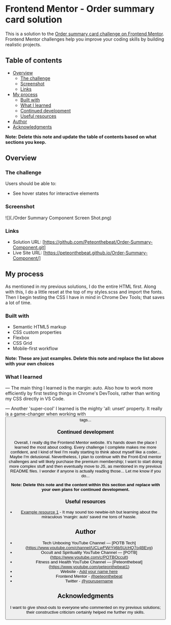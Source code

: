 # Frontend Mentor - Order summary card solution

This is a solution to the [Order summary card challenge on Frontend Mentor](https://www.frontendmentor.io/challenges/order-summary-component-QlPmajDUj). Frontend Mentor challenges help you improve your coding skills by building realistic projects.

## Table of contents

- [Overview](#overview)
  - [The challenge](#the-challenge)
  - [Screenshot](#screenshot)
  - [Links](#links)
- [My process](#my-process)
  - [Built with](#built-with)
  - [What I learned](#what-i-learned)
  - [Continued development](#continued-development)
  - [Useful resources](#useful-resources)
- [Author](#author)
- [Acknowledgments](#acknowledgments)

**Note: Delete this note and update the table of contents based on what sections you keep.**

## Overview

### The challenge

Users should be able to:

- See hover states for interactive elements

### Screenshot

![](./Order Summary Component Screen Shot.png)

### Links

- Solution URL: [https://github.com/Peteonthebeat/Order-Summary-Component.git]
- Live Site URL: [https://peteonthebeat.github.io/Order-Summary-Component/]

## My process

As mentioned in my previous solutions, I do the entire HTML first. Along with this, I do a little reset at the top of my styles.scss and import the fonts. Then I begin testing the CSS I have in mind in Chrome Dev Tools; that saves a lot of time.

### Built with

- Semantic HTML5 markup
- CSS custom properties
- Flexbox
- CSS Grid
- Mobile-first workflow

**Note: These are just examples. Delete this note and replace the list above with your own choices**

### What I learned

— The main thing I learned is the margin: auto. Also how to work more efficiently by first testing things in Chrome's DevTools, rather than writing my CSS directly in VS Code.

— Another 'super-cool' I learned is the mighty 'all: unset' property. It really is a game-changer when working with <button> tags...

### Continued development

Overall, I really dig the Frontend Mentor website. It's hands down the place I learned the most about coding. Every challenge I complete makes me more confident, and I kind of feel I'm really starting to think about myself like a coder... Maybe I'm delusional. Nevertheless, I plan to continue with the Front-End mentor challenges and will likely purchase the premium membership; I want to start doing more complex stuff and then eventually move to JS, as mentioned in my previous README files. I wonder if anyone is actually reading those... Let me know if you do...

**Note: Delete this note and the content within this section and replace with your own plans for continued development.**

### Useful resources

- [Example resource 1](https://www.w3schools.com/css/css_margin.asp) - It may sound too newbie-ish but learning about the miraculous 'margin: auto' saved me tons of hassle.

## Author

- Tech Unboxing YouTube Channel — [POTB Tech] (https://www.youtube.com/channel/UCLwFWrYji6b5UcHQ7o4BEvg)
- Occult and Spirituality YouTube Channel — [POTB] (https://www.youtube.com/c/POTBOccult)
- Fitness and Health YouTube Channel — [Peteonthebeat] (https://www.youtube.com/peteonthebeat1)
- Website - [Add your name here](https://www.peteonthebeat.com)
- Frontend Mentor - [@peteonthebeat](https://www.frontendmentor.io/profile/peteonthebeat)
- Twitter - [@yourusername](https://www.twitter.com/peteonthebeat1)

## Acknowledgments

I want to give shout-outs to everyone who commented on my previous solutions; their constructive criticism certainly helped me further my skills.
